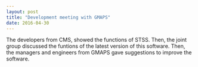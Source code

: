 ```yaml
---
layout: post
title: "Development meeting with GMAPS"
date: 2016-04-30
---
```


The developers from CMS, showed the functions of STSS. Then, the joint group discussed the funtions of the latest version of this software. Then, the managers and engineers from GMAPS gave suggestions to improve the software.

